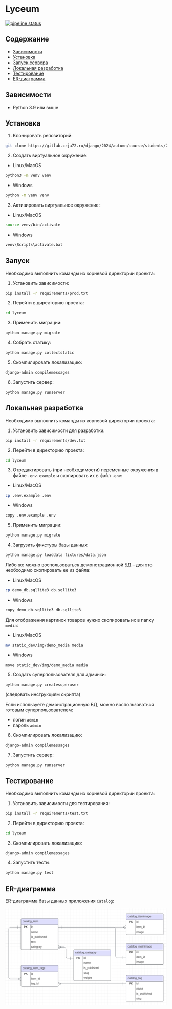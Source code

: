 # Lyceum

[![pipeline status](https://gitlab.crja72.ru/django/2024/autumn/course/students/286651-ya.vkarsten-course-1187/badges/main/pipeline.svg)](https://gitlab.crja72.ru/django/2024/autumn/course/students/286651-ya.vkarsten-course-1187/-/commits/main)

## Содержание
- [Зависимости](#зависимости)
- [Установка](#установка)
- [Запуск сервера](#запуск-сервера)
- [Локальная разработка](#локальная-разработка)
- [Тестирование](#тестирование)
- [ER-диаграмма](#er-диаграмма)

## Зависимости

- Python 3.9 или выше

## Установка

1. Клонировать репозиторий:
```bash
git clone https://gitlab.crja72.ru/django/2024/autumn/course/students/286651-ya.vkarsten-course-1187 && cd 286651-ya.vkarsten-course-1187
```

2. Создать виртуальное окружение:

- Linux/MacOS
```bash
python3 -m venv venv
```
- Windows
```bash
python -m venv venv
```

3. Активировать виртуальное окружение:

- Linux/MacOS
```bash
source venv/bin/activate
```
- Windows
```bash
venv\Scripts\activate.bat
```

## Запуск

Необходимо выполнить команды из корневой директории проекта:

1. Установить зависимости:
```bash
pip install -r requirements/prod.txt
```

2. Перейти в директорию проекта:
```bash
cd lyceum
```

3. Применить миграции:
```bash
python manage.py migrate
```

4. Собрать статику:
```bash
python manage.py collectstatic
```

5. Скомпилировать локализацию:
```bash
django-admin compilemessages
```

6. Запустить сервер:
```bash
python manage.py runserver
```

## Локальная разработка

Необходимо выполнить команды из корневой директории проекта:

1. Установить зависимости для разработки:
```bash
pip install -r requirements/dev.txt
```

2. Перейти в директорию проекта:
```bash
cd lyceum
```

3. Отредактировать (при необходимости) переменные окружения в файле ```.env.example``` и скопировать их в файл ```.env```:

- Linux/MacOS
```bash
cp .env.example .env
```
- Windows
```bash
copy .env.example .env
```

5. Применить миграции:
```bash
python manage.py migrate
```

4. Загрузить фикстуры базы данных:
```bash
python manage.py loaddata fixtures/data.json
```

Либо же можно воспользоваться демонстрационной БД – для это необходимо скопировать ее из файла:

- Linux/MacOS
```bash
cp demo_db.sqllite3 db.sqllite3
```
- Windows
```bash
copy demo_db.sqllite3 db.sqllite3
```

Для отображения картинок товаров нужно скопировать их в папку ```media```:

- Linux/MacOS
```bash
mv static_dev/img/demo_media media
```
- Windows
```bash
move static_dev/img/demo_media media
```

5. Создать суперпользователя для админки:
```bash
python manage.py createsuperuser
```
(следовать инструкциям скрипта)

Если используете демонстрационную БД, можно воспользоваться готовым суперпользователем:
- логин ```admin```
- пароль ```admin```

6. Скомпилировать локализацию:
```bash
django-admin compilemessages
```

7. Запустить сервер:
```bash
python manage.py runserver
```


## Тестирование

Необходимо выполнить команды из корневой директории проекта:

1. Установить зависимости для тестирования:
```bash
pip install -r requirements/test.txt
```

2. Перейти в директорию проекта:
```bash
cd lyceum
```

3. Скомпилировать локализацию:
```bash
django-admin compilemessages
```

4. Запустить тесты:
```bash
python manage.py test
```

## ER-диаграмма

ER-диаграмма базы данных приложения ```Catalog```:

![ERD](./ER.jpg)
